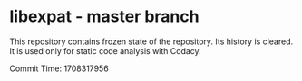 # libexpat - master branch

This repository contains frozen state of the repository.
Its history is cleared. It is used only for static code
analysis with Codacy.

Commit Time: 1708317956